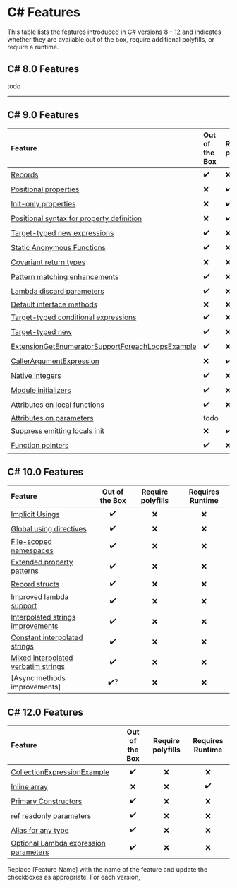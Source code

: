 # C# Features

This table lists the features introduced in C# versions 8 - 12 and indicates whether they are available out of the
box, require additional polyfills, or require a runtime.

## C# 8.0 Features

todo
- - - 

## C# 9.0 Features

| Feature                                                                                                                                             | Out of the Box | Require polyfills | Requires Runtime |
|:----------------------------------------------------------------------------------------------------------------------------------------------------|:---------------|:------------------|:-----------------|
| [Records](.\Polysharp.Playground.CSharp9.CompilerOnly\RecordsExample.cs)                                                                            | ✔️             | ️❌               | ❌                |   | ❌              | ✔️                    | ❌                |
| [Positional properties](.\Polysharp.Playground.CSharp9.RequirePolyfills\PositionalPropertiesExample.cs)                                             | ❌              | ✔️                | ❌                |   | ❌              | ✔️                    | ❌                |
| [Init-only properties](.\Polysharp.Playground.CSharp9.RequirePolyfills\InitOnlySettersExample.cs)                                                   | ❌              | ✔️                | ❌                |
| [Positional syntax for property definition](.\Polysharp.Playground.CSharp9.RequirePolyfills\RecordsExample.cs)                                      | ❌              | ✔️                | ❌                |
| [Target-typed new expressions](.\Polysharp.Playground.CSharp9.CompilerOnly\TargetTypedNewExpressionExample.cs)                                      | ✔️             | ❌                 | ❌                |
| [Static Anonymous Functions](.\Polysharp.Playground.CSharp9.CompilerOnly\StaticAnonymousFunctionsExample.cs)                                        | ✔️             | ❌                 | ❌                |
| [Covariant return types](.\Polysharp.Playground.CSharp9.RequireRuntime\CovariantReturnTypesExample.cs)                                              | ❌              | ❌                 | ✔️               |
| [Pattern matching enhancements](.\Polysharp.Playground.CSharp9.CompilerOnly\PatternMatchingEnhancements.cs)                                         | ✔️             | ❌                 | ❌                |
| [Lambda discard parameters](.\Polysharp.Playground.CSharp9.CompilerOnly\LambdaDiscardParametersExample.cs)                                          | ✔️             | ❌                 | ❌                |
| [Default interface methods](.\Polysharp.Playground.CSharp9.RequireRuntime\DefaultInterfaceMethodsExample.cs)                                        | ❌              | ❌                 | ❌                |
| [Target-typed conditional expressions](.\Polysharp.Playground.CSharp9.CompilerOnly\TargetTypedConditionalExpressionsExample.cs)                     | ✔️             | ❌                 | ❌                |
| [Target-typed new](.\Polysharp.Playground.CSharp9.CompilerOnly\TargetTypedNewExpressionExample.cs)                                                  | ✔️             | ❌                 | ❌                |
| [ExtensionGetEnumeratorSupportForeachLoopsExample](.\Polysharp.Playground.CSharp9.CompilerOnly\ExtensionGetEnumeratorSupportForeachLoopsExample.cs) | ✔️             | ❌                 | ❌                |
| [CallerArgumentExpression](.\Polysharp.Playground.CSharp9.RequirePolyfills\CallerArgumentExpressionExample.cs)                                      | ❌              | ✔️                | ❌                |
| [Native integers](.\Polysharp.Playground.CSharp9.CompilerOnly\PointersFeatures\NativeIntegersExample.cs)                                            | ✔️             | ❌                 | ❌                |
| [Module initializers](.\Polysharp.Playground.CSharp9.RequirePolyfills\ModuleInitializerExample.cs)                                                  | ✔️             | ❌                 | ❌                |
| [Attributes on local functions](.\Polysharp.Playground.CSharp9.CompilerOnly\AttributeOnLocalFunctionsExample.cs)                                    | ✔️             | ❌                 | ❌                |
| [Attributes on parameters](.\Polysharp.Playground.CSharp8.CompilerOnly\AttributesOnParametersExample.cs)                                            | todo           |
| [Suppress emitting locals init](.\Polysharp.Playground.CSharp9.RequirePolyfills\SuppressEmittingLocalInitExample.cs)                                | ❌              | ✔️                | ❌                |
| [Function pointers](.\Polysharp.Playground.CSharp9.CompilerOnly\PointersFeatures\FunctionPointerExample.cs)                                         | ✔️             | ❌                 | ❌                |

## C# 10.0 Features

| Feature                                                                                                                       | Out of the Box | Require polyfills | Requires Runtime |
|:------------------------------------------------------------------------------------------------------------------------------|:--------------:|:---------------------:|:----------------:|
| [Implicit Usings](.\Polysharp.Playground.CSharp10.CompilerOnly\ImplicitUsingExample.cs)                                       |       ✔️       |           ❌           |        ❌         |
| [Global using directives](.\Polysharp.Playground.CSharp10.CompilerOnly\GlobalUsingsExample.cs)                                |       ✔️       |           ❌           |        ❌         |
| [File-scoped namespaces](.\Polysharp.Playground.CSharp10.CompilerOnly\FileScopedNamespaceExample.cs)                          |       ✔️       |           ❌           |        ❌         |
| [Extended property patterns](.\Polysharp.Playground.CSharp10.CompilerOnly\ExtendedPropertyPatternsExample.cs)                 |       ✔️       |           ❌           |        ❌         |
| [Record structs](.\Polysharp.Playground.CSharp10.CompilerOnly\RecordStructExample.cs)                                         |       ✔️       |           ❌           |        ❌         |
| [Improved lambda support](.\Polysharp.Playground.CSharp10.CompilerOnly\LambdaSupportExample.cs)                               |       ✔️       |           ❌           |        ❌         |
| [Interpolated strings improvements](.\Polysharp.Playground.CSharp10.CompilerOnly\InterpolatedStringImprovements.cs)           |       ✔️       |           ❌           |        ❌         |
| [Constant interpolated strings](.\Polysharp.Playground.CSharp10.CompilerOnly\ConstantInterpolatedStringExample.cs)            |       ✔️       |           ❌           |        ❌         |
| [Mixed interpolated verbatim strings](.\Polysharp.Playground.CSharp10.CompilerOnly\MixedInterpolatedVerbatimStringExample.cs) |       ✔️       |           ❌           |        ❌         |
| [Async methods improvements]                                                                                                  |      ✔️?       |           ❌           |        ❌         |


## C# 12.0 Features

| Feature                                                                                                    | Out of the Box | Require polyfills | Requires Runtime |
|:-----------------------------------------------------------------------------------------------------------|:--------------:|:-----------------:|:----------------:|
| [CollectionExpressionExample](.\Polysharp.Playground.CSharp12.CompilerOnly\CollectionExpressionExample.cs) |       ✔️       |         ❌         |        ❌         |
| [Inline array](.\Polysharp.Playground.CSharp12.RequireRuntime\InlineArraysExample.cs)                      |        ❌          |         ❌         |       ✔️       |
| [Primary Constructors](.\Polysharp.Playground.CSharp12.CompilerOnly\PrimaryConstructorsExample.cs)         |       ✔️       |         ❌         |        ❌         |
| [ref readonly parameters](.\Polysharp.Playground.CSharp12.CompilerOnly\RefReadonlyParameterExample.cs)     |       ✔️       |         ❌         |        ❌         |
| [Alias for any type](.\Polysharp.Playground.CSharp12.CompilerOnly\AliasAnyTypeExample.cs)                  |       ✔️       |         ❌         |        ❌         |
| [Optional Lambda expression parameters](.\Polysharp.Playground.CSharp12.CompilerOnly\OptionalLambdaExpressionParametersExample.cs)                  |       ✔️       |         ❌         |        ❌         |


Replace [Feature Name] with the name of the feature and update the checkboxes as appropriate. For each version,